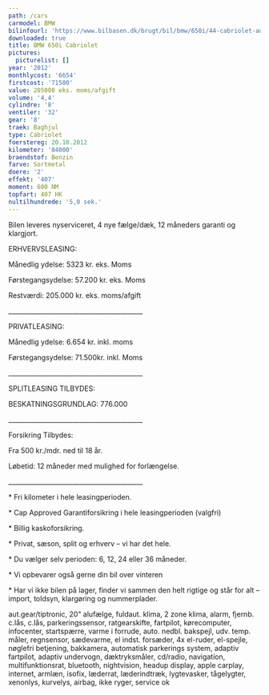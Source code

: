 ```yaml
---
path: /cars
carmodel: BMW
bilinfourl: 'https://www.bilbasen.dk/brugt/bil/bmw/650i/44-cabriolet-aut-2d/4202868'
downloaded: true
title: BMW 650i Cabriolet
pictures:
  picturelist: []
year: '2012'
monthlycost: '6654'
firstcost: '71500'
value: 205000 eks. moms/afgift
volume: '4,4'
cylindre: '8'
ventiler: '32'
gear: '8'
traek: Baghjul
type: Cabriolet
foerstereg: 20.10.2012
kilometer: '84000'
braendstof: Benzin
farve: Sortmetal
doere: '2'
effekt: '407'
moment: 600 NM
topfart: 407 HK
nultilhundrede: '5,0 sek.'
---
```

Bilen leveres nyserviceret, 4 nye fælge/dæk, 12 måneders garanti og klargjort.

ERHVERVSLEASING:

Månedlig ydelse: 5323 kr. eks. Moms 

Førstegangsydelse: 57.200 kr. eks. Moms

Restværdi: 205.000 kr. eks. moms/afgift

\_\_\_\_\_\_\_\_\_\_\_\_\_\_\_\_\_\_\_\_\_\_\_\_\_\_\_\_\_\_\_\_\_\_\_\_\_\_\_\_\_\_

PRIVATLEASING: 

Månedlig ydelse: 6.654 kr. inkl. moms

Førstegangsydelse: 71.500kr. inkl. Moms

\_\_\_\_\_\_\_\_\_\_\_\_\_\_\_\_\_\_\_\_\_\_\_\_\_\_\_\_\_\_\_\_\_\_\_\_\_\_\_\_\_\_

SPLITLEASING TILBYDES:

BESKATNINGSGRUNDLAG: 776.000

\_\_\_\_\_\_\_\_\_\_\_\_\_\_\_\_\_\_\_\_\_\_\_\_\_\_\_\_\_\_\_\_\_\_\_\_\_\_\_\_\_\_

Forsikring Tilbydes:

Fra 500 kr./mdr. ned til 18 år. 

Løbetid: 12 måneder med mulighed for forlængelse.

\_\_\_\_\_\_\_\_\_\_\_\_\_\_\_\_\_\_\_\_\_\_\_\_\_\_\_\_\_\_\_\_\_\_\_\_\_\_\_\_\_\_

\* Fri kilometer i hele leasingperioden.

\* Cap Approved Garantiforsikring i hele leasingperioden (valgfri)

\* Billig kaskoforsikring.

\* Privat, sæson, split og erhverv – vi har det hele.

\* Du vælger selv perioden: 6, 12, 24 eller 36 måneder.

\* Vi opbevarer også gerne din bil over vinteren

\* Har vi ikke bilen på lager, finder vi sammen den helt rigtige og står for alt – import, toldsyn, klargøring og nummerplader. 

aut.gear/tiptronic, 20" alufælge, fuldaut. klima, 2 zone klima, alarm, fjernb. c.lås, c.lås, parkeringssensor, ratgearskifte, fartpilot, kørecomputer, infocenter, startspærre, varme i forrude, auto. nedbl. bakspejl, udv. temp. måler, regnsensor, sædevarme, el indst. forsæder, 4x el-ruder, el-spejle, nøglefri betjening, bakkamera, automatisk parkerings system, adaptiv fartpilot, adaptiv undervogn, dæktryksmåler, cd/radio, navigation, multifunktionsrat, bluetooth, nightvision, headup display, apple carplay, internet, armlæn, isofix, læderrat, læderindtræk, lygtevasker, tågelygter, xenonlys, kurvelys, airbag, ikke ryger, service ok
